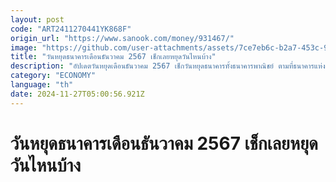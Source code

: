 ```yaml
---
layout: post
code: "ART2411270441YK868F"
origin_url: "https://www.sanook.com/money/931467/"
image: "https://github.com/user-attachments/assets/7ce7eb6c-b2a7-453c-92e2-3a57c9102b41"
title: "วันหยุดธนาคารเดือนธันวาคม 2567 เช็กเลยหยุดวันไหนบ้าง"
description: "อัปเดตวันหยุดเดือนธันวาคม 2567 เช็กวันหยุดธนาคารทั้งธนาคารพาณิชย์ ตามที่ธนาคารแห่งประเทศไทยประกาศไว้ มีวันไหนบ้าง"
category: "ECONOMY"
language: "th"
date: 2024-11-27T05:00:56.921Z
---
```


# วันหยุดธนาคารเดือนธันวาคม 2567 เช็กเลยหยุดวันไหนบ้าง